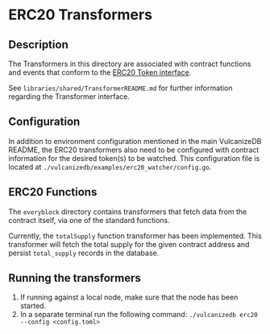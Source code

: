 # ERC20 Transformers

## Description
The Transformers in this directory are associated with contract functions and events that conform to the [ERC20 Token interface](https://theethereum.wiki/w/index.php/ERC20_Token_Standard#The_ERC20_Token_Standard_Interface).

See `libraries/shared/TransformerREADME.md` for further information regarding the Transformer interface.

## Configuration
In addition to environment configuration mentioned in the main VulcanizeDB README, the ERC20 transformers also need to be configured with contract information for the desired token(s) to be watched. This configuration file is located at `./vulcanizedb/examples/erc20_watcher/config.go`.

## ERC20 Functions
The `everyblock` directory contains transformers that fetch data from the contract itself, via one of the standard functions.

Currently, the `totalSupply` function transformer has been implemented. This transformer will fetch the total supply for the given contract address and persist `total_supply` records in the database.

## Running the transformers
1. If running against a local node, make sure that the node has been started.
1. In a separate terminal run the following command:
`./vulcanizedb erc20 --config <config.toml>`
